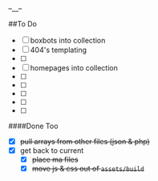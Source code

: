 –__–

##To Do
- [ ] boxbots into collection 
- [ ] 404's templating
- [ ] 
- [ ] homepages into collection
- [ ] 
- [ ] 
- [ ] 
- [ ] 
- [ ] 

####Done Too
- [x] ~~pull arrays from other files (json & php)~~
- [x] get back to current
	- [x] ~~place ma files~~
	- [x] ~~move js & css out of `assets/build`~~

